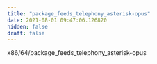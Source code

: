 ```yaml
---
title: "package_feeds_telephony_asterisk-opus"
date: 2021-08-01 09:47:06.126820
hidden: false
draft: false
---
```


x86/64/package_feeds_telephony_asterisk-opus


